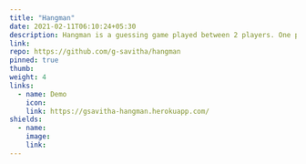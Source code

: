 ```yaml
---
title: "Hangman"
date: 2021-02-11T06:10:24+05:30
description: Hangman is a guessing game played between 2 players. One player thinks of a word, phrase or sentence and the other(s) tries to guess it by suggesting letters within a certain number of guesses.
link:
repo: https://github.com/g-savitha/hangman
pinned: true
thumb:
weight: 4
links:
  - name: Demo
    icon:
    link: https://gsavitha-hangman.herokuapp.com/
shields:
  - name:
    image:
    link:
---
```

